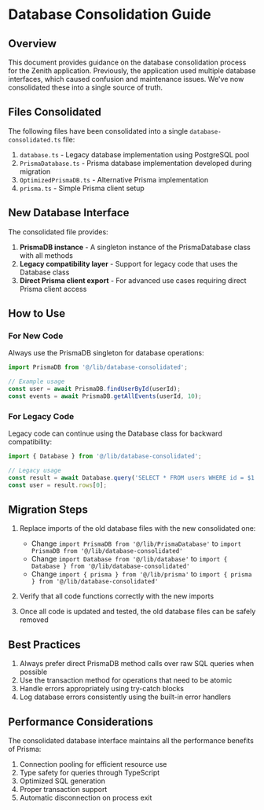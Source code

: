# Database Consolidation Guide

## Overview

This document provides guidance on the database consolidation process for the Zenith application. Previously, the application used multiple database interfaces, which caused confusion and maintenance issues. We've now consolidated these into a single source of truth.

## Files Consolidated

The following files have been consolidated into a single `database-consolidated.ts` file:

1. `database.ts` - Legacy database implementation using PostgreSQL pool
2. `PrismaDatabase.ts` - Prisma database implementation developed during migration
3. `OptimizedPrismaDB.ts` - Alternative Prisma implementation
4. `prisma.ts` - Simple Prisma client setup

## New Database Interface

The consolidated file provides:

1. **PrismaDB instance** - A singleton instance of the PrismaDatabase class with all methods
2. **Legacy compatibility layer** - Support for legacy code that uses the Database class
3. **Direct Prisma client export** - For advanced use cases requiring direct Prisma client access

## How to Use

### For New Code

Always use the PrismaDB singleton for database operations:

```typescript
import PrismaDB from '@/lib/database-consolidated';

// Example usage
const user = await PrismaDB.findUserById(userId);
const events = await PrismaDB.getAllEvents(userId, 10);
```

### For Legacy Code

Legacy code can continue using the Database class for backward compatibility:

```typescript
import { Database } from '@/lib/database-consolidated';

// Legacy usage
const result = await Database.query('SELECT * FROM users WHERE id = $1', [userId]);
const user = result.rows[0];
```

## Migration Steps

1. Replace imports of the old database files with the new consolidated one:
   - Change `import PrismaDB from '@/lib/PrismaDatabase'` to `import PrismaDB from '@/lib/database-consolidated'`
   - Change `import Database from '@/lib/database'` to `import { Database } from '@/lib/database-consolidated'`
   - Change `import { prisma } from '@/lib/prisma'` to `import { prisma } from '@/lib/database-consolidated'`

2. Verify that all code functions correctly with the new imports

3. Once all code is updated and tested, the old database files can be safely removed

## Best Practices

1. Always prefer direct PrismaDB method calls over raw SQL queries when possible
2. Use the transaction method for operations that need to be atomic
3. Handle errors appropriately using try-catch blocks
4. Log database errors consistently using the built-in error handlers

## Performance Considerations

The consolidated database interface maintains all the performance benefits of Prisma:

1. Connection pooling for efficient resource use
2. Type safety for queries through TypeScript
3. Optimized SQL generation
4. Proper transaction support
5. Automatic disconnection on process exit
